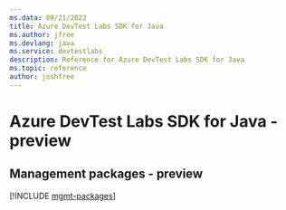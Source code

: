 ```yaml
---
ms.data: 09/21/2022
title: Azure DevTest Labs SDK for Java
ms.author: jfree
ms.devlang: java
ms.service: devtestlabs
description: Reference for Azure DevTest Labs SDK for Java
ms.topic: reference
author: joshfree
---
```

# Azure DevTest Labs SDK for Java - preview

## Management packages - preview
[!INCLUDE [mgmt-packages](devtest-labs-mgmt-index.md)]